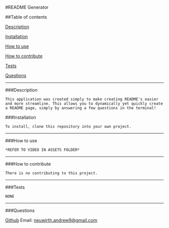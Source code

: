 #README Generator   

    
     
##Table of contents

[Description](#Description)

[Installation](#Installation)

[How to use](#how-to-use)

[How to contribute](#how-to-contribute)

[Tests](#tests)

[Questions](#questions)

-----
###Description 

    This application was created simply to make creating README's easier and more streamline. This allows you to dynamically yet quickly create a README page, simply by answering a few questions in the terminal!

###Installation

    To install, clone this repository into your own project.
-----
###How to use

    *REFER TO VIDEO IN ASSETS FOLDER*
-----
###How to contribute

    There is no contributing to this project.
-----
###Tests

    NONE
-----
###Questions

[Github](https://github.com/Neuy16 "Neuy's Github") Email: <neuwirth.andrew9@gmail.com>
